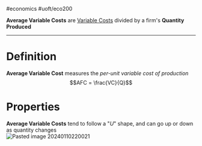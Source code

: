 #economics #uoft/eco200 

**Average Variable Costs** are [Variable Costs](Variable%20Cost.md) divided by a firm's **Quantity Produced**

---
# Definition
**Average Variable Cost** measures the *per-unit variable cost of production*  
$$AFC = \frac{VC}{Q}$$
# Properties
**Average Variable Costs** tend to follow a "*U*" shape, and can go up or down as quantity changes  
	![Pasted image 20240110220021](Pasted%20image%2020240110220021.png)